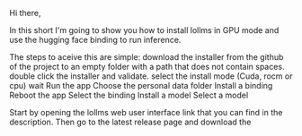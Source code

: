 Hi there,

In this short I'm going to show you how to install lollms in GPU mode and use the hugging face binding to run inference.

The steps to aceive this are simple:
download the installer from the github of the project to an empty folder with a path that does not contain spaces.
double click the installer and validate.
select the install mode (Cuda, rocm or cpu)
wait
Run the app
Choose the personal data folder
Install a binding
Reboot the app
Select the binding
Install a model
Select a model


Start by opening the lollms web user interface link that you can find in the description. Then go to the latest release page and download the 
